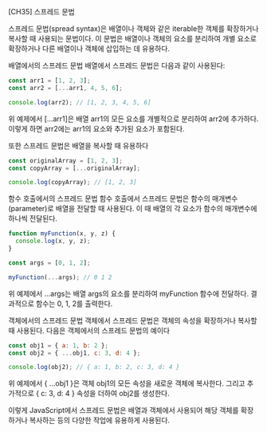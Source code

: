 [CH35] 스프레드 문법

스프레드 문법(spread syntax)은 배열이나 객체와 같은 iterable한 객체를 확장하거나 복사할 때 사용되는 문법이다. 이 문법은 배열이나 객체의 요소를 분리하여 개별 요소로 확장하거나 다른 배열이나 객체에 삽입하는 데 유용하다.

배열에서의 스프레드 문법
배열에서 스프레드 문법은 다음과 같이 사용된다:

```javascript
const arr1 = [1, 2, 3];
const arr2 = [...arr1, 4, 5, 6];

console.log(arr2); // [1, 2, 3, 4, 5, 6]
```

위 예제에서 [...arr1]은 배열 arr1의 모든 요소를 개별적으로 분리하여 arr2에 추가하다. 이렇게 하면 arr2에는 arr1의 요소와 추가된 요소가 포함된다.

또한 스프레드 문법은 배열을 복사할 때 유용하다

```javascript
const originalArray = [1, 2, 3];
const copyArray = [...originalArray];

console.log(copyArray); // [1, 2, 3]
```

함수 호출에서의 스프레드 문법
함수 호출에서 스프레드 문법은 함수의 매개변수(parameter)로 배열을 전달할 때 사용된다. 이 때 배열의 각 요소가 함수의 매개변수에 하나씩 전달된다.

```javascript
function myFunction(x, y, z) {
  console.log(x, y, z);
}

const args = [0, 1, 2];

myFunction(...args); // 0 1 2
```

위 예제에서 ...args는 배열 args의 요소를 분리하여 myFunction 함수에 전달하다. 결과적으로 함수는 0, 1, 2를 출력한다.

객체에서의 스프레드 문법
객체에서 스프레드 문법은 객체의 속성을 확장하거나 복사할 때 사용된다. 다음은 객체에서의 스프레드 문법의 예이다

```javascript
const obj1 = { a: 1, b: 2 };
const obj2 = { ...obj1, c: 3, d: 4 };

console.log(obj2); // { a: 1, b: 2, c: 3, d: 4 }
```

위 예제에서 { ...obj1 }은 객체 obj1의 모든 속성을 새로운 객체에 복사한다. 그리고 추가적으로 { c: 3, d: 4 } 속성을 더하여 obj2를 생성한다.

이렇게 JavaScript에서 스프레드 문법은 배열과 객체에서 사용되어 해당 객체를 확장하거나 복사하는 등의 다양한 작업에 유용하게 사용된다.
